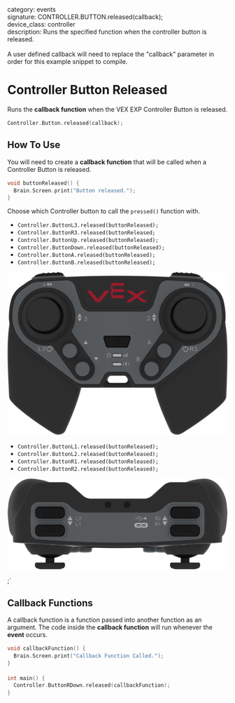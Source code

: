 category: events  
signature: CONTROLLER.BUTTON.released(callback);  
device_class: controller  
description: Runs the specified function when the controller button is released.<br /><br />A user defined callback will need to replace the "callback" parameter in order for this example snippet to compile.  

# Controller Button Released
Runs the **callback function** when the VEX EXP Controller Button is released.

```cpp
Controller.Button.released(callback);
```

## How To Use

You will need to create a **callback function** that will be called when a Controller Button is released.

```cpp
void buttonReleased() {
  Brain.Screen.print("Button released.");
}
```

Choose which Controller button to call the `pressed()` function with.

- `Controller.ButtonL3.released(buttonReleased);`
- `Controller.ButtonR3.released(buttonReleased;`
- `Controller.ButtonUp.released(buttonReleased);`
- `Controller.ButtonDown.released(buttonReleased);`
- `Controller.ButtonA.released(buttonReleased);`
- `Controller.ButtonB.released(buttonReleased);`

![controller_button_back](controller_button_front.png)

- `Controller.ButtonL1.released(buttonReleased);`
- `Controller.ButtonL2.released(buttonReleased);`
- `Controller.ButtonR1.released(buttonReleased);`
- `Controller.ButtonR2.released(buttonReleased);`

![controller_button_front](controller_button_back.png)

;`

## Callback Functions

A callback function is a function passed into another function as an argument. The code inside the **callback function** will run whenever the **event** occurs. 

```cpp
void callbackFunction() {
  Brain.Screen.print("Callback Function Called.");
}

int main() {
  Controller.ButtonRDown.released(callbackFunction);
}
```


<advanced>
</advanced>